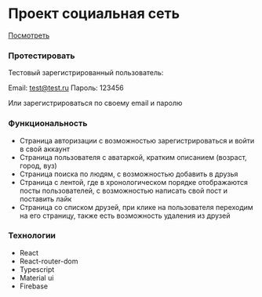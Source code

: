# Проект социальная сеть

[Посмотреть](https://YaroslavLeyman.github.io/social-network/)

### Протестировать

Тестовый зарегистрированный пользователь:

Email: test@test.ru
Пароль: 123456

Или зарегистрироваться по своему email и паролю

### Функциональность

- Страница авторизации с возможностью зарегистрироваться и войти в свой аккаунт
- Страница пользователя с аватаркой, кратким описанием (возраст, город, вуз)
- Страница поиска по людям, с возможностью добавить в друзья
- Страница с лентой, где в хронологическом порядке отображаются посты пользователей, с возможностью написать свой пост и поставить лайк
- Страница со списком друзей, при клике на пользователя переходим на его страницу, также есть возможность удаления из друзей

### Технологии

- React
- React-router-dom
- Typescript
- Material ui
- Firebase